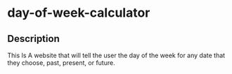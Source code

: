 # day-of-week-calculator

## Description
This Is A website that will tell the user the day of the week for any date that they choose, past, present, or future.

